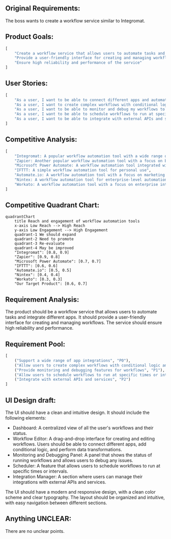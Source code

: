 ## Original Requirements:
The boss wants to create a workflow service similar to Integromat.

## Product Goals:
```python
[
    "Create a workflow service that allows users to automate tasks and integrate different apps",
    "Provide a user-friendly interface for creating and managing workflows",
    "Ensure high reliability and performance of the service"
]
```

## User Stories:
```python
[
    "As a user, I want to be able to connect different apps and automate tasks easily",
    "As a user, I want to create complex workflows with conditional logic and data transformations",
    "As a user, I want to be able to monitor and debug my workflows to ensure they are running correctly",
    "As a user, I want to be able to schedule workflows to run at specific times or intervals",
    "As a user, I want to be able to integrate with external APIs and services"
]
```

## Competitive Analysis:
```python
[
    "Integromat: A popular workflow automation tool with a wide range of integrations",
    "Zapier: Another popular workflow automation tool with a focus on business automation",
    "Microsoft Power Automate: A workflow automation tool integrated with Microsoft products",
    "IFTTT: A simple workflow automation tool for personal use",
    "Automate.io: A workflow automation tool with a focus on marketing and sales automation",
    "Nintex: A workflow automation tool for enterprise-level automation",
    "Workato: A workflow automation tool with a focus on enterprise integration"
]
```

## Competitive Quadrant Chart:
```mermaid
quadrantChart
    title Reach and engagement of workflow automation tools
    x-axis Low Reach --> High Reach
    y-axis Low Engagement --> High Engagement
    quadrant-1 We should expand
    quadrant-2 Need to promote
    quadrant-3 Re-evaluate
    quadrant-4 May be improved
    "Integromat": [0.8, 0.9]
    "Zapier": [0.9, 0.8]
    "Microsoft Power Automate": [0.7, 0.7]
    "IFTTT": [0.6, 0.6]
    "Automate.io": [0.5, 0.5]
    "Nintex": [0.4, 0.4]
    "Workato": [0.3, 0.3]
    "Our Target Product": [0.6, 0.7]
```

## Requirement Analysis:
The product should be a workflow service that allows users to automate tasks and integrate different apps. It should provide a user-friendly interface for creating and managing workflows. The service should ensure high reliability and performance.

## Requirement Pool:
```python
[
    ("Support a wide range of app integrations", "P0"),
    ("Allow users to create complex workflows with conditional logic and data transformations", "P0"),
    ("Provide monitoring and debugging features for workflows", "P1"),
    ("Allow users to schedule workflows to run at specific times or intervals", "P1"),
    ("Integrate with external APIs and services", "P2")
]
```

## UI Design draft:
The UI should have a clean and intuitive design. It should include the following elements:
- Dashboard: A centralized view of all the user's workflows and their status.
- Workflow Editor: A drag-and-drop interface for creating and editing workflows. Users should be able to connect different apps, add conditional logic, and perform data transformations.
- Monitoring and Debugging Panel: A panel that shows the status of running workflows and allows users to debug any issues.
- Scheduler: A feature that allows users to schedule workflows to run at specific times or intervals.
- Integration Manager: A section where users can manage their integrations with external APIs and services.

The UI should have a modern and responsive design, with a clean color scheme and clear typography. The layout should be organized and intuitive, with easy navigation between different sections.

## Anything UNCLEAR:
There are no unclear points.